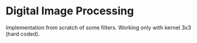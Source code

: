 Digital Image Processing
========================

Implementation from scratch of some filters.
Working only with kernel 3x3 (hard coded).
